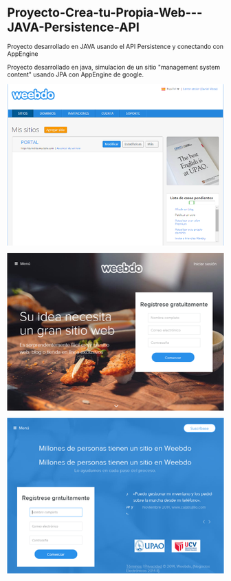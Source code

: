 # Proyecto-Crea-tu-Propia-Web---JAVA-Persistence-API

Proyecto desarrollado en JAVA usando el API Persistence y conectando con AppEngine

Proyecto desarrollado en java, simulacion de un sitio "management system content" usando JPA con AppEngine de google.

![Alt text](/web-0.PNG?raw=true "Intro")

![Alt text](/web-1.PNG?raw=true "Ejecucion")

![Alt text](/web-2.PNG?raw=true "Ejecucion")
